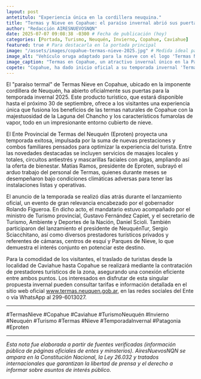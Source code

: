 ```yaml
---
layout: post
antetitulo: "Experiencia única en la cordillera neuquina."
title: "Termas y Nieve en Copahue: el paraíso invernal abrió sus puertas con renovadas propuestas para la temporada invernal 2025."
author: "Redacción AIRESNUEVOSNQN"
date: 2025-07-07 09:08:38 -0300 # Fecha de publicación (hoy)
categories: [Portada, Turismo, Neuquén, Invierno, Copahue, Caviahue]
featured: true # Para destacarla en la portada principal
image: "/assets/images/copahue-termas-nieve-2025.jpg" # Medida ideal para Portada (Principal): 800px de ancho por 600px de alto (proporción 4:3)
image_alt: "Vehículo oruga adaptado para la nieve con el logo 'Termas Nieve' en Copahue."
image_caption: "Termas en Copahue, un atractivo invernal único en la Patagonia."
copete: "Copahue, ha dado inicio oficial a su temporada invernal 'Termas Nieve', ofreciendo una propuesta turística que combina las propiedades de sus aguas termales con el impresionante paisaje nevado. Hasta el 30 de septiembre, los visitantes podrán disfrutar de una experiencia única que incluye tratamientos renovados y la belleza de la Laguna del Chancho y los fumarolas de vapor."
---
```


El "paraíso termal" de Termas Nieve en Copahue, ubicado en la imponente cordillera de Neuquén, ha abierto oficialmente sus puertas para la temporada invernal 2025. Este producto turístico, que estará disponible hasta el próximo 30 de septiembre, ofrece a los visitantes una experiencia única que fusiona los beneficios de las termas naturales de Copahue con la majestuosidad de la Laguna del Chancho y los característicos fumarolas de vapor, todo en un impresionante entorno cubierto de nieve.

El Ente Provincial de Termas del Neuquén (Eproten) proyecta una temporada exitosa, impulsada por la suma de nuevas prestaciones y combos familiares pensados para optimizar la experiencia del turista. Entre las novedades destacadas se incluyen servicios de masajes locales y totales, circuitos antiestrés y mascarillas faciales con algas, ampliando así la oferta de bienestar. Matías Ramos, presidente de Eproten, subrayó el arduo trabajo del personal de Termas, quienes durante meses se desempeñaron bajo condiciones climáticas adversas para tener las instalaciones listas y operativas.

El anuncio de la temporada se realizó días atrás durante el lanzamiento oficial, un evento de gran relevancia encabezado por el gobernador Rolando Figueroa. En dicho acto, el mandatario estuvo acompañado por el ministro de Turismo provincial, Gustavo Fernández Capiet, y el secretario de Turismo, Ambiente y Deportes de la Nación, Daniel Scioli. También participaron del lanzamiento el presidente de NeuquénTur, Sergio Sciacchitano, así como diversos prestadores turísticos privados y referentes de cámaras, centros de esquí y Parques de Nieve, lo que demuestra el interés conjunto en potenciar este destino.

Para la comodidad de los visitantes, el traslado de turistas desde la localidad de Caviahue hasta Copahue se realizará mediante la contratación de prestadores turísticos de la zona, asegurando una conexión eficiente entre ambos puntos. Los interesados en disfrutar de esta singular propuesta invernal pueden consultar tarifas e información detallada en el sitio web oficial www.termas.neuquen.gob.ar, en las redes sociales del Ente o vía WhatsApp al 299-6013027.

---
#TermasNieve #Copahue #Caviahue #TurismoNeuquén #Invierno #Neuquén #Turismo #Termas #Nieve #TemporadaInvernal #Patagonia #Eproten

---
*Esta nota fue elaborada a partir de fuentes verificadas (información pública de páginas oficiales de entes y minsterios). AiresNuevosNQN se ampara en la Constitución Nacional, la Ley 26.032 y tratados internacionales que garantizan la libertad de prensa y el derecho a informar sobre asuntos de interés público.*